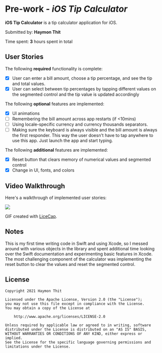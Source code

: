 # Pre-work - *iOS Tip Calculator*

**iOS Tip Calculator** is a tip calculator application for iOS.

Submitted by: **Haymon Thit**

Time spent: **3** hours spent in total

## User Stories

The following **required** functionality is complete:

* [x] User can enter a bill amount, choose a tip percentage, and see the tip and total values.
* [x] User can select between tip percentages by tapping different values on the segmented control and the tip value is updated accordingly

The following **optional** features are implemented:

* [x] UI animations
* [ ] Remembering the bill amount across app restarts (if <10mins)
* [ ] Using locale-specific currency and currency thousands separators.
* [ ] Making sure the keyboard is always visible and the bill amount is always the first responder. This way the user doesn't have to tap anywhere to use this app. Just launch the app and start typing.

The following **additional** features are implemented:

- [x] Reset button that clears memory of numerical values and segmented control
- [x] Change in UI, fonts, and colors

## Video Walkthrough

Here's a walkthrough of implemented user stories:

![](https://i.imgur.com/Whg2BDw.gif)


GIF created with [LiceCap](http://www.cockos.com/licecap/).

## Notes

This is my first time writing code in Swift and using Xcode, so I messed around with various objects in the library and spent additional time looking over the Swift documentation and experimenting basic features in Xcode. The most challenging component of the calculator was implementing the reset button to clear the values and reset the segmented control. 

## License

    Copyright 2021 Haymon Thit

    Licensed under the Apache License, Version 2.0 (the "License");
    you may not use this file except in compliance with the License.
    You may obtain a copy of the License at

        http://www.apache.org/licenses/LICENSE-2.0

    Unless required by applicable law or agreed to in writing, software
    distributed under the License is distributed on an "AS IS" BASIS,
    WITHOUT WARRANTIES OR CONDITIONS OF ANY KIND, either express or implied.
    See the License for the specific language governing permissions and
    limitations under the License.
